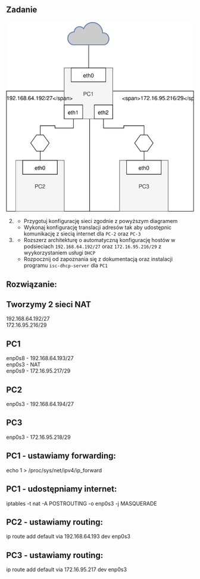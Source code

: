 
Zadanie
------------

![zadanie 7](nat-2.svg)

2. 
    * Przygotuj konfigurację sieci zgodnie z powyższym diagramem
    * Wykonaj konfigurację translacji adresów tak aby udostępnic komunikację z siecią internet dla ``PC-2`` oraz ``PC-3``
    
3. 
    * Rozszerz architekturę o automatyczną konfigurację hostów w podsieciach ``192.168.64.192/27`` oraz ``172.16.95.216/29`` z wyykorzystaniem usługi ``DHCP``
    * Rozpocznij od zapoznania się z dokumentacją oraz instalacji programu ``isc-dhcp-server`` dla ``PC1``

 ## Rozwiązanie:
 
 
 ## Tworzymy 2 sieci NAT
192.168.64.192/27<br>
172.16.95.216/29<br>


## PC1
enp0s8 - 192.168.64.193/27<br>
enp0s3 - NAT<br>
enp0s9 - 172.16.95.217/29<br>

## PC2
enp0s3 - 192.168.64.194/27<br>

## PC3
enp0s3 - 172.16.95.218/29<br>

## PC1 - ustawiamy forwarding:
echo 1 > /proc/sys/net/ipv4/ip_forward<br>

## PC1 - udostępniamy internet:
iptables -t nat -A POSTROUTING -o enp0s3 -j MASQUERADE<br>

## PC2 - ustawiamy routing:

ip route add default via 192.168.64.193 dev enp0s3<br>

## PC3 - ustawiamy routing:

ip route add default via 172.16.95.217 dev enp0s3<br>

